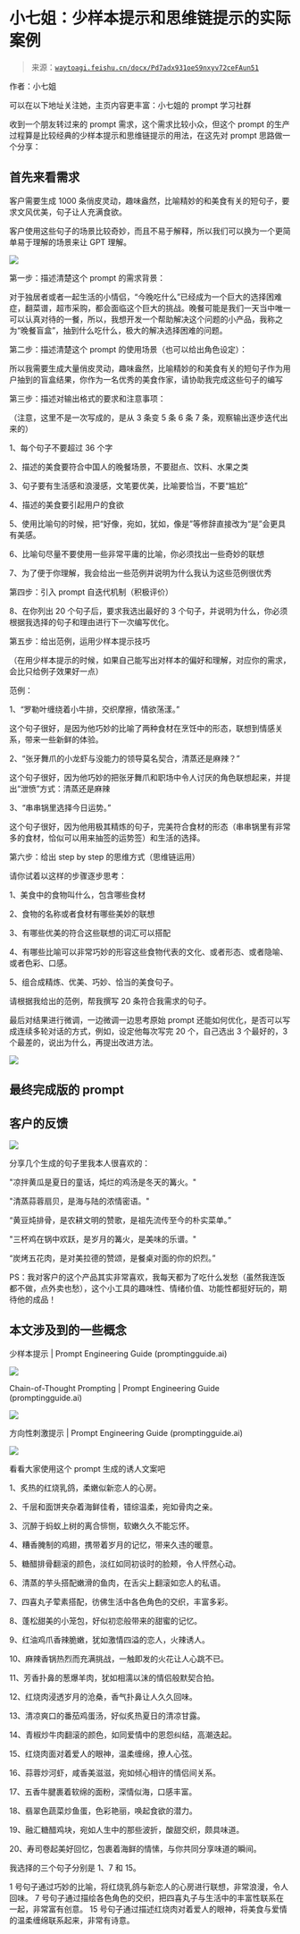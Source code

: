 # 小七姐：少样本提示和思维链提示的实际案例

> 来源：[`waytoagi.feishu.cn/docx/Pd7adx931oeS9nxyv72ceFAun51`](https://waytoagi.feishu.cn/docx/Pd7adx931oeS9nxyv72ceFAun51)

作者：小七姐

可以在以下地址关注她，主页内容更丰富：小七姐的 prompt 学习社群

收到一个朋友转过来的 prompt 需求，这个需求比较小众，但这个 prompt 的生产过程算是比较经典的少样本提示和思维链提示的用法，在这先对 prompt 思路做一个分享：

## 首先来看需求

客户需要生成 1000 条俏皮灵动，趣味盎然，比喻精妙的和美食有关的短句子，要求文风优美，句子让人充满食欲。

客户使用这些句子的场景比较奇妙，而且不易于解释，所以我们可以换为一个更简单易于理解的场景来让 GPT 理解。

![](img/054dbff5b180549f2c3299f75ae82e40.png)

第一步：描述清楚这个 prompt 的需求背景：

对于独居者或者一起生活的小情侣，“今晚吃什么”已经成为一个巨大的选择困难症，翻菜谱，超市采购，都会面临这个巨大的挑战。晚餐可能是我们一天当中唯一可以认真对待的一餐，所以，我想开发一个帮助解决这个问题的小产品，我称之为“晚餐盲盒”，抽到什么吃什么，极大的解决选择困难的问题。

第二步：描述清楚这个 prompt 的使用场景（也可以给出角色设定）：

所以我需要生成大量俏皮灵动，趣味盎然，比喻精妙的和美食有关的短句子作为用户抽到的盲盒结果，你作为一名优秀的美食作家，请协助我完成这些句子的编写

第三步：描述对输出格式的要求和注意事项：

（注意，这里不是一次写成的，是从 3 条变 5 条 6 条 7 条，观察输出逐步迭代出来的）

1、每个句子不要超过 36 个字

2、描述的美食要符合中国人的晚餐场景，不要甜点、饮料、水果之类

3、句子要有生活感和浪漫感，文笔要优美，比喻要恰当，不要“尴尬”

4、描述的美食要引起用户的食欲

5、使用比喻句的时候，把“好像，宛如，犹如，像是”等修辞直接改为“是”会更具有美感。

6、比喻句尽量不要使用一些非常平庸的比喻，你必须找出一些奇妙的联想

7、为了便于你理解，我会给出一些范例并说明为什么我认为这些范例很优秀

第四步：引入 prompt 自迭代机制（积极评价）

8、在你列出 20 个句子后，要求我选出最好的 3 个句子，并说明为什么，你必须根据我选择的句子和理由进行下一次编写优化。

第五步：给出范例，运用少样本提示技巧

（在用少样本提示的时候，如果自己能写出对样本的偏好和理解，对应你的需求，会比只给例子效果好一点）

范例：

1、“罗勒叶缠绕着小牛排，交织摩擦，情欲荡漾。”

这个句子很好，是因为他巧妙的比喻了两种食材在烹饪中的形态，联想到情感关系，带来一些新鲜的体验。

2、“张牙舞爪的小龙虾与没能力的领导莫名契合，清蒸还是麻辣？”

这个句子很好，因为他巧妙的把张牙舞爪和职场中令人讨厌的角色联想起来，并提出“泄愤”方式：清蒸还是麻辣

3、“串串锅里选择今日运势。”

这个句子很好，因为他用极其精炼的句子，完美符合食材的形态（串串锅里有非常多的食材，恰似可以用来抽签的运势签）和生活的选择。

第六步：给出 step by step 的思维方式（思维链运用）

请你试着以这样的步骤逐步思考：

1、美食中的食物叫什么，包含哪些食材

2、食物的名称或者食材有哪些美妙的联想

3、有哪些优美的符合这些联想的词汇可以搭配

4、有哪些比喻可以非常巧妙的形容这些食物代表的文化、或者形态、或者隐喻、或者色彩、口感。

5、组合成精炼、优美、巧妙、恰当的美食句子。

请根据我给出的范例，帮我撰写 20 条符合我需求的句子。

最后对结果进行微调，一边微调一边思考原始 prompt 还能如何优化，是否可以写成连续多轮对话的方式，例如，设定他每次写完 20 个，自己选出 3 个最好的，3 个最差的，说出为什么，再提出改进方法。

![](img/e0bd07ecc7c503cdc3eadb4bde7712a5.png)

## 最终完成版的 prompt

## 客户的反馈

![](img/fe349cc320eab26b9aeeb3faa39232f6.png)

分享几个生成的句子里我本人很喜欢的：

"凉拌黄瓜是夏日的童话，炖烂的鸡汤是冬天的篝火。"

"清蒸蒜蓉扇贝，是海与陆的浓情密语。"

“黄豆炖排骨，是农耕文明的赞歌，是祖先流传至今的朴实菜单。”

"三杯鸡在锅中欢跃，是岁月的篝火，是美味的乐谱。"

“炭烤五花肉，是对美拉德的赞颂，是餐桌对面的你的炽烈。”

PS：我对客户的这个产品其实非常喜欢，我每天都为了吃什么发愁（虽然我连饭都不做，点外卖也愁），这个小工具的趣味性、情绪价值、功能性都挺好玩的，期待他的成品！

## 本文涉及到的一些概念

少样本提示 | Prompt Engineering Guide (promptingguide.ai)

![](img/05027b83a703ebab949662b0a3b35e26.png)

Chain-of-Thought Prompting | Prompt Engineering Guide (promptingguide.ai)

![](img/57a9be5ab1a56d408bb8169ea2c26f84.png)

方向性刺激提示 | Prompt Engineering Guide (promptingguide.ai)

![](img/063aa0a82d8e7d812e172e5171f7e453.png)

看看大家使用这个 prompt 生成的诱人文案吧

1、炙热的红烧乳鸽，柔嫩似新恋人的心房。

2、千层和面饼夹杂着海鲜佳肴，错综温柔，宛如骨肉之亲。

3、沉醉于蚂蚁上树的离合悱恻，软嫩久久不能忘怀。

4、糟香腌制的鸡翅，携带着岁月的记忆，带来久违的暖意。

5、糖醋排骨翻滚的颜色，淡红如同初谈时的脸颊，令人怦然心动。

6、清蒸的芋头搭配嫩滑的鱼肉，在舌尖上翻滚如恋人的私语。

7、四喜丸子荤素搭配，彷佛生活中各色角色的交织，丰富多彩。

8、蓬松甜美的小笼包，好似初恋般带来的甜蜜的记忆。

9、红油鸡爪香辣脆嫩，犹如激情四溢的恋人，火辣诱人。

10、麻辣香锅热烈而充满挑战，一触即发的火花让人心跳不已。

11、芳香扑鼻的葱爆羊肉，犹如相濡以沫的情侣般默契合拍。

12、红烧肉浸透岁月的沧桑，香气扑鼻让人久久回味。

13、清凉爽口的番茄鸡蛋汤，好似炙热夏日的清凉甘露。

14、青椒炒牛肉翻滚的颜色，如同爱情中的恩怨纠结，高潮迭起。

15、红烧肉面对着爱人的眼神，温柔缠绵，撩人心弦。

16、蒜蓉炒河虾，咸香美滋滋，宛如倾心相许的情侣间关系。

17、五香牛腱裹着软绵的面粉，深情似海，口感丰富。

18、翡翠色蔬菜炒鱼蛋，色彩艳丽，唤起食欲的潜力。

19、融汇糖醋鸡块，宛如人生中的那些波折，酸甜交织，颇具味道。

20、寿司卷起美好回忆，包裹着海鲜的情愫，与你共同分享味道的瞬间。

我选择的三个句子分别是 1、7 和 15。

1 号句子通过巧妙的比喻，将红烧乳鸽与新恋人的心房进行联想，非常浪漫，令人回味。 7 号句子通过描绘各色角色的交织，把四喜丸子与生活中的丰富性联系在一起，非常富有创意。 15 号句子通过描述红烧肉对着爱人的眼神，将美食与爱情的温柔缠绵联系起来，非常有诗意。